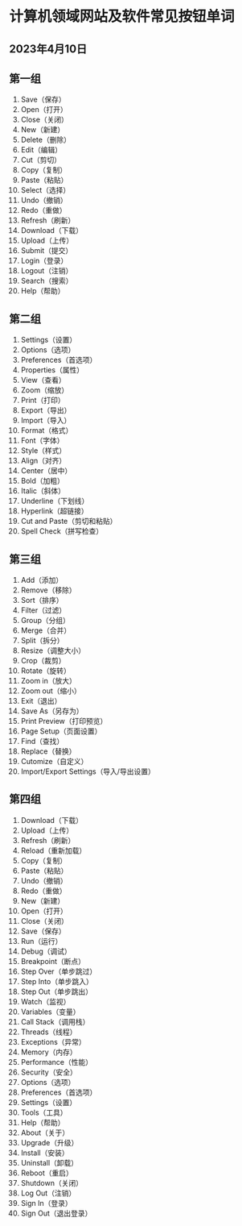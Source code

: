# 计算机领域网站及软件常见按钮单词

## 2023年4月10日

## 第一组

1. Save（保存）
2. Open（打开）
3. Close（关闭）
4. New（新建）
5. Delete（删除）
6. Edit（编辑）
7. Cut（剪切）
8. Copy（复制）
9. Paste（粘贴）
10. Select（选择）
11. Undo（撤销）
12. Redo（重做）
13. Refresh（刷新）
14. Download（下载）
15. Upload（上传）
16. Submit（提交）
17. Login（登录）
18. Logout（注销）
19. Search（搜索）
20. Help（帮助）

## 第二组

1. Settings（设置）
2. Options（选项）
3. Preferences（首选项）
4. Properties（属性）
5. View（查看）
6. Zoom（缩放）
7. Print（打印）
8. Export（导出）
9. Import（导入）
10. Format（格式）
11. Font（字体）
12. Style（样式）
13. Align（对齐）
14. Center（居中）
15. Bold（加粗）
16. Italic（斜体）
17. Underline（下划线）
18. Hyperlink（超链接）
19. Cut and Paste（剪切和粘贴）
20. Spell Check（拼写检查）

## 第三组

1. Add（添加）
2. Remove（移除）
3. Sort（排序）
4. Filter（过滤）
5. Group（分组）
6. Merge（合并）
7. Split（拆分）
8. Resize（调整大小）
9. Crop（裁剪）
10. Rotate（旋转）
11. Zoom in（放大）
12. Zoom out（缩小）
13. Exit（退出）
14. Save As（另存为）
15. Print Preview（打印预览）
16. Page Setup（页面设置）
17. Find（查找）
18. Replace（替换）
19. Cutomize（自定义）
20. Import/Export Settings（导入/导出设置）

## 第四组

1. Download（下载）
2. Upload（上传）
3. Refresh（刷新）
4. Reload（重新加载）
5. Copy（复制）
6. Paste（粘贴）
7. Undo（撤销）
8. Redo（重做）
9. New（新建）
10. Open（打开）
11. Close（关闭）
12. Save（保存）
13. Run（运行）
14. Debug（调试）
15. Breakpoint（断点）
16. Step Over（单步跳过）
17. Step Into（单步跳入）
18. Step Out（单步跳出）
19. Watch（监视）
20. Variables（变量）
21. Call Stack（调用栈）
22. Threads（线程）
23. Exceptions（异常）
24. Memory（内存）
25. Performance（性能）
26. Security（安全）
27. Options（选项）
28. Preferences（首选项）
29. Settings（设置）
30. Tools（工具）
31. Help（帮助）
32. About（关于）
33. Upgrade（升级）
34. Install（安装）
35. Uninstall（卸载）
36. Reboot（重启）
37. Shutdown（关闭）
38. Log Out（注销）
39. Sign In（登录）
40. Sign Out（退出登录）
